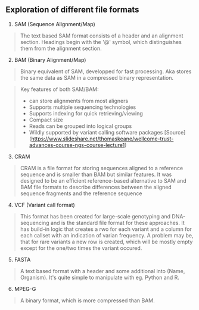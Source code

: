## Exploration of different file formats

1. SAM (Sequence Alignment/Map)
>The text based SAM format consists of a header and an alignment section.
Headings begin with the '@' symbol, which distinguishes them from the alignment section.

2. BAM (Binary Alignment/Map)
>Binary equivalent of SAM, developped for fast processing. 
Aka stores the same data as SAM in a compressed binary representation.

>Key features of both SAM/BAM: 
>* can store alignments from most aligners
>* Supports multiple sequencing technologies
>* Supports indexing for quick retrieving/viewing
>* Compact size
>* Reads can be grouped into logical groups
>* Wildly supported by variant calling software packages
>[Source] (https://www.slideshare.net/thomaskeane/wellcome-trust-advances-course-ngs-course-lecture1)

3. CRAM
>CRAM is a file format for storing sequences aligned to a reference sequence and is smaller than BAM but similar features.
It was designed to be an efficient reference-based alternative to SAM and BAM file formats to describe differences between the aligned sequence fragments and the reference sequence

4. VCF (Variant call format)
>This format has been created for large-scale genotyping and DNA-sequencing and is the standard file format for these approaches.
It has build-in logic that creates a rwo for each variant and a column for each callset with an indication of varian frequency. A problem may be, that for rare variants a new row is created, which will be mostly empty except for the one/two times the variant occured. 

5. FASTA
>A text based format with a header and some additional into (Name, Organism). It's quite simple to manipulate with eg. Python and R.

6. MPEG-G
>A binary format, which is more compressed than BAM. 
